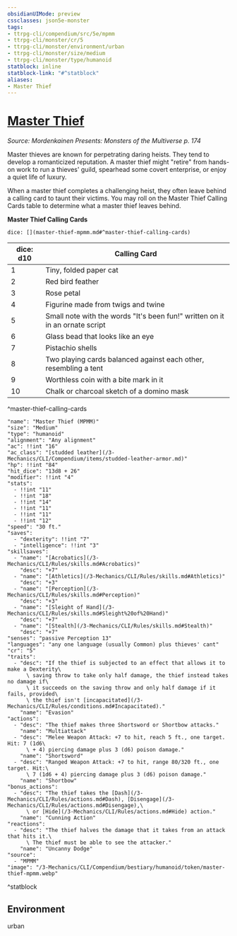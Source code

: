 ```yaml
---
obsidianUIMode: preview
cssclasses: json5e-monster
tags:
- ttrpg-cli/compendium/src/5e/mpmm
- ttrpg-cli/monster/cr/5
- ttrpg-cli/monster/environment/urban
- ttrpg-cli/monster/size/medium
- ttrpg-cli/monster/type/humanoid
statblock: inline
statblock-link: "#^statblock"
aliases:
- Master Thief
---
```

# [Master Thief](3-Mechanics\CLI\Compendium\bestiary\humanoid/master-thief-mpmm.md)
*Source: Mordenkainen Presents: Monsters of the Multiverse p. 174*  

Master thieves are known for perpetrating daring heists. They tend to develop a romanticized reputation. A master thief might "retire" from hands-on work to run a thieves' guild, spearhead some covert enterprise, or enjoy a quiet life of luxury.

When a master thief completes a challenging heist, they often leave behind a calling card to taunt their victims. You may roll on the Master Thief Calling Cards table to determine what a master thief leaves behind.

**Master Thief Calling Cards**

`dice: [](master-thief-mpmm.md#^master-thief-calling-cards)`

| dice: d10 | Calling Card |
|-----------|--------------|
| 1 | Tiny, folded paper cat |
| 2 | Red bird feather |
| 3 | Rose petal |
| 4 | Figurine made from twigs and twine |
| 5 | Small note with the words "It's been fun!" written on it in an ornate script |
| 6 | Glass bead that looks like an eye |
| 7 | Pistachio shells |
| 8 | Two playing cards balanced against each other, resembling a tent |
| 9 | Worthless coin with a bite mark in it |
| 10 | Chalk or charcoal sketch of a domino mask |
^master-thief-calling-cards

```statblock
"name": "Master Thief (MPMM)"
"size": "Medium"
"type": "humanoid"
"alignment": "Any alignment"
"ac": !!int "16"
"ac_class": "[studded leather](/3-Mechanics/CLI/Compendium/items/studded-leather-armor.md)"
"hp": !!int "84"
"hit_dice": "13d8 + 26"
"modifier": !!int "4"
"stats":
  - !!int "11"
  - !!int "18"
  - !!int "14"
  - !!int "11"
  - !!int "11"
  - !!int "12"
"speed": "30 ft."
"saves":
  - "dexterity": !!int "7"
  - "intelligence": !!int "3"
"skillsaves":
  - "name": "[Acrobatics](/3-Mechanics/CLI/Rules/skills.md#Acrobatics)"
    "desc": "+7"
  - "name": "[Athletics](/3-Mechanics/CLI/Rules/skills.md#Athletics)"
    "desc": "+3"
  - "name": "[Perception](/3-Mechanics/CLI/Rules/skills.md#Perception)"
    "desc": "+3"
  - "name": "[Sleight of Hand](/3-Mechanics/CLI/Rules/skills.md#Sleight%20of%20Hand)"
    "desc": "+7"
  - "name": "[Stealth](/3-Mechanics/CLI/Rules/skills.md#Stealth)"
    "desc": "+7"
"senses": "passive Perception 13"
"languages": "any one language (usually Common) plus thieves' cant"
"cr": "5"
"traits":
  - "desc": "If the thief is subjected to an effect that allows it to make a Dexterity\
      \ saving throw to take only half damage, the thief instead takes no damage if\
      \ it succeeds on the saving throw and only half damage if it fails, provided\
      \ the thief isn't [incapacitated](/3-Mechanics/CLI/Rules/conditions.md#Incapacitated)."
    "name": "Evasion"
"actions":
  - "desc": "The thief makes three Shortsword or Shortbow attacks."
    "name": "Multiattack"
  - "desc": "Melee Weapon Attack: +7 to hit, reach 5 ft., one target. Hit: 7 (1d6\
      \ + 4) piercing damage plus 3 (d6) poison damage."
    "name": "Shortsword"
  - "desc": "Ranged Weapon Attack: +7 to hit, range 80/320 ft., one target. Hit:\
      \ 7 (1d6 + 4) piercing damage plus 3 (d6) poison damage."
    "name": "Shortbow"
"bonus_actions":
  - "desc": "The thief takes the [Dash](/3-Mechanics/CLI/Rules/actions.md#Dash), [Disengage](/3-Mechanics/CLI/Rules/actions.md#Disengage),\
      \ or [Hide](/3-Mechanics/CLI/Rules/actions.md#Hide) action."
    "name": "Cunning Action"
"reactions":
  - "desc": "The thief halves the damage that it takes from an attack that hits it.\
      \ The thief must be able to see the attacker."
    "name": "Uncanny Dodge"
"source":
  - "MPMM"
"image": "/3-Mechanics/CLI/Compendium/bestiary/humanoid/token/master-thief-mpmm.webp"
```
^statblock

## Environment

urban